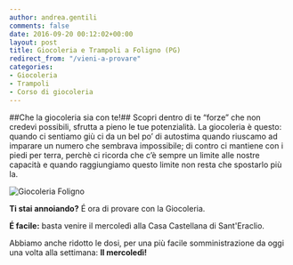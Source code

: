 ```yaml
---
author: andrea.gentili
comments: false
date: 2016-09-20 00:12:02+00:00
layout: post
title: Giocoleria e Trampoli a Foligno (PG)
redirect_from: "/vieni-a-provare"
categories:
- Giocoleria
- Trampoli
- Corso di giocoleria
---
```


##Che la giocoleria sia con te!##
Scopri dentro di te “forze” che non credevi possibili, sfrutta a pieno le tue potenzialità. La giocoleria è questo: quando ci sentiamo giù ci da un bel po’ di autostima quando riuscamo ad imparare un numero che sembrava impossibile; di contro ci mantiene con i piedi per terra, perchè ci ricorda che c’è sempre un limite alle nostre capacità e quando raggiungiamo questo limite non resta che spostarlo più la.

<img src="{{ site.baseurl }}/img/dal-5-ottobre-a-foligno.jpg" class="img-responsive" alt="Giocoleria Foligno"/>

**Ti stai annoiando?** É ora di provare con la Giocoleria.

**É facile:** basta venire il mercoledì alla Casa Castellana di Sant'Eraclio.

Abbiamo anche ridotto le dosi, per una più facile somministrazione da oggi una volta alla settimana: **Il mercoledì!**







